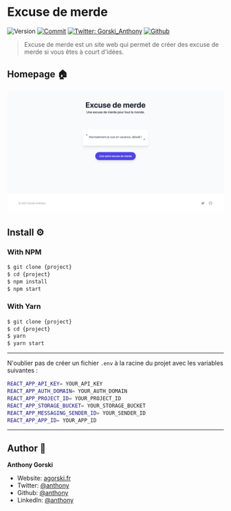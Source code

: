 # Excuse de merde

![Version](https://img.shields.io/badge/version-0.1.0-blue.svg?cacheSeconds=2592000)
[![Commit](https://img.shields.io/github/last-commit/GorskiAnthony/excuse-de-merde)](https://github.com/GorskiAnthony/templateReadme)
[![Twitter: Gorski_Anthony](https://img.shields.io/twitter/follow/Gorski_Anthony.svg?style=social)](https://twitter.com/Gorski_anthony)
[![Github](https://img.shields.io/github/followers/GorskiAnthony?style=social)](https://github.com/GorskiAnthony)

> Excuse de merde est un site web qui permet de créer des excuse de merde si vous êtes à court d'idées.

## Homepage 🏠

![](./_ressources/homepage.png)

## Install ⚙️

### With NPM

```sh
$ git clone {project}
$ cd {project}
$ npm install
$ npm start
```

### With Yarn

```sh
$ git clone {project}
$ cd {project}
$ yarn 
$ yarn start
```

---

N'oublier pas de créer un fichier `.env` à la racine du projet avec les variables suivantes :

```sh
REACT_APP_API_KEY= YOUR_API_KEY
REACT_APP_AUTH_DOMAIN= YOUR_AUTH_DOMAIN
REACT_APP_PROJECT_ID= YOUR_PROJECT_ID
REACT_APP_STORAGE_BUCKET= YOUR_STORAGE_BUCKET
REACT_APP_MESSAGING_SENDER_ID= YOUR_SENDER_ID
REACT_APP_APP_ID= YOUR_APP_ID
```

---

## Author 👤

**Anthony Gorski**

- Website: [agorski.fr](https://www.agorski.fr)
- Twitter: [@anthony](https://twitter.com/Gorski_Anthony)
- Github: [@anthony](https://github.com/GorskiAnthony)
- LinkedIn: [@anthony](https://linkedin.com/in/anthony-gorski)
